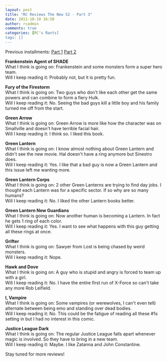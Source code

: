 ```yaml
---
layout: post
title: "RC Reviews The New 52 - Part 3"
date: 2011-10-10 16:50
author: rcadmin
comments: true
categories: [RC's Rants]
tags: []
---
```

Previous installments: <a href="http://bitsmack.com/comics/2011/10/08/rc-reviews-the-new-52-part-1/">Part 1</a> 
<a href="http://bitsmack.com/comics/2011/10/08/rc-reviews-the-new-52-part-2/">Part 2</a> 

<strong>Frankenstein Agent of SHADE</strong><br>
What I think is going on: Frankenstein and some monsters form a super hero team.<br>
Will I keep reading it: Probably not, but it is pretty fun. 

<strong>Fury of the Firestorm</strong><br>
What I think is going on: Two guys who don't like each other get the same powers and can combine to form a fiery Hulk. <br>
Will I keep reading it: No. Seeing the bad guys kill a little boy and his family turned me off from the start. 

<strong>Green Arrow</strong><br>
What I think is going on: Green Arrow is more like how the character was on Smallville and doesn't have terrible facial hair. <br>
Will I keep reading it: I think so. I liked this book. 

<strong>Green Lantern</strong><br>
What I think is going on: I know almost nothing about Green Lantern and didn't see the new movie. Hal doesn't have a ring anymore but Sinestro does.<br>
Will I keep reading it: Yes. I like that a bad guy is now a Green Lantern and this issue left me wanting more.

<strong>Green Lantern Corps</strong><br>
What I think is going on: 2 other Green Lanterns are trying to find day jobs. I thought each Lantern was for a specific sector. If so why are so many humans? <br>
Will I keep reading it: No. I liked the other Lantern books better.

<strong>Green Lantern New Guardians</strong><br>
What I think is going on: Now another human is becoming a Lantern. In fact he gets 1 ring of each color. <br>
Will I keep reading it: Yes. I want to see what happens with this guy getting all these rings at once. 

<strong>Grifter</strong><br>
What I think is going on: Sawyer from Lost is being chased by weird monsters. <br>
Will I keep reading it: Nope. 

<strong>Hawk and Dove</strong><br>
What I think is going on: A guy who is stupid and angry is forced to team up with a girl. <br>
Will I keep reading it: No. I have the entire first run of X-Force so can't take any more Rob Leifield. 

<strong>I, Vampire</strong><br>
What I think is going on: Some vampires (or werewolves, I can't even tell) alternate between being emo and standing over dead bodies. <br>
Will I keep reading it: No. This could be the fatigue of reading all these #1s setting in but I had no interest in this comic. 

<strong>Justice League Dark</strong><br>
What I think is going on: The regular Justice League falls apart whenever magic is involved. So they have to bring in a new team. <br>
Will I keep reading it: Maybe. I like Zatanna and John Constantine. 

Stay tuned for more reviews!
